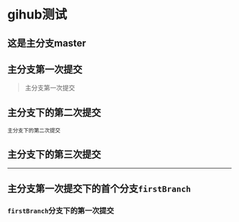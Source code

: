 # gihub测试

## 这是主分支master

## 主分支第一次提交

> 主分支第一次提交

## 主分支下的第二次提交

    主分支下的第二次提交

## 主分支下的第三次提交

-----

## 主分支第一次提交下的首个分支`firstBranch`

### `firstBranch`分支下的第一次提交
